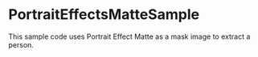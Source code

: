 # PortraitEffectsMatteSample
This sample code uses Portrait Effect Matte as a mask image to extract a person.
